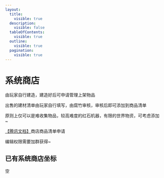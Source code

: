 ```yaml
---
layout:
  title:
    visible: true
  description:
    visible: false
  tableOfContents:
    visible: true
  outline:
    visible: true
  pagination:
    visible: true
---
```


# 系统商店

由玩家自行建造，建造好后可申请管理上架物品

出售的建材清单由玩家自行填写，由腐竹审核，审核后即可添加到商品清单

原则上仅可以是难收集物品，较高难度的红石机器，有限的世界物资，可考虑添加\~

[【腾讯文档】](https://docs.qq.com/sheet/DWXFSY1dvRWpyQXZC)商店商品清单申请

编辑权限需要加群获得\~

## **已有系统商店坐标**

空
